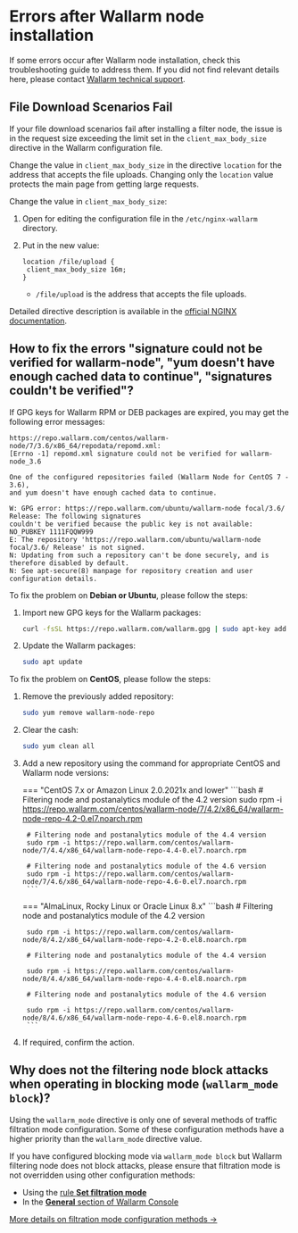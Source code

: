# Errors after Wallarm node installation

If some errors occur after Wallarm node installation, check this troubleshooting guide to address them. If you did not find relevant details here, please contact [Wallarm technical support](mailto:support@wallarm.com).

## File Download Scenarios Fail

If your file download scenarios fail after installing a filter node, the issue is in the request size exceeding the limit set in the `client_max_body_size` directive in the Wallarm configuration file.

Change the value in `client_max_body_size` in the directive `location` for the address that accepts the file uploads. Changing only the `location` value protects the main page from getting large requests.

Change the value in `client_max_body_size`:

1. Open for editing the configuration file in the `/etc/nginx-wallarm` directory.
2. Put in the new value:

	```
	location /file/upload {
	 client_max_body_size 16m;
	}
	```

	* `/file/upload` is the address that accepts the file uploads.

Detailed directive description is available in the [official NGINX documentation](https://nginx.org/en/docs/http/ngx_http_core_module.html#client_max_body_size).

## How to fix the errors "signature could not be verified for wallarm-node", "yum doesn't have enough cached data to continue", "signatures couldn't be verified"?

If GPG keys for Wallarm RPM or DEB packages are expired, you may get the following error messages:

```
https://repo.wallarm.com/centos/wallarm-node/7/3.6/x86_64/repodata/repomd.xml:
[Errno -1] repomd.xml signature could not be verified for wallarm-node_3.6

One of the configured repositories failed (Wallarm Node for CentOS 7 - 3.6),
and yum doesn't have enough cached data to continue.

W: GPG error: https://repo.wallarm.com/ubuntu/wallarm-node focal/3.6/ Release: The following signatures
couldn't be verified because the public key is not available: NO_PUBKEY 1111FQQW999
E: The repository 'https://repo.wallarm.com/ubuntu/wallarm-node focal/3.6/ Release' is not signed.
N: Updating from such a repository can't be done securely, and is therefore disabled by default.
N: See apt-secure(8) manpage for repository creation and user configuration details.
```

To fix the problem on **Debian or Ubuntu**, please follow the steps:

1. Import new GPG keys for the Wallarm packages:

	```bash
	curl -fsSL https://repo.wallarm.com/wallarm.gpg | sudo apt-key add -
	```
2. Update the Wallarm packages:

	```bash
	sudo apt update
	```

To fix the problem on **CentOS**, please follow the steps:

1. Remove the previously added repository:

	```bash
	sudo yum remove wallarm-node-repo
	```
2. Clear the cash:

	```bash
	sudo yum clean all
	```
3. Add a new repository using the command for appropriate CentOS and Wallarm node versions:

	=== "CentOS 7.x or Amazon Linux 2.0.2021x and lower"
		```bash
		# Filtering node and postanalytics module of the 4.2 version
		sudo rpm -i https://repo.wallarm.com/centos/wallarm-node/7/4.2/x86_64/wallarm-node-repo-4.2-0.el7.noarch.rpm

		# Filtering node and postanalytics module of the 4.4 version
		sudo rpm -i https://repo.wallarm.com/centos/wallarm-node/7/4.4/x86_64/wallarm-node-repo-4.4-0.el7.noarch.rpm

		# Filtering node and postanalytics module of the 4.6 version
		sudo rpm -i https://repo.wallarm.com/centos/wallarm-node/7/4.6/x86_64/wallarm-node-repo-4.6-0.el7.noarch.rpm
		```
	=== "AlmaLinux, Rocky Linux or Oracle Linux 8.x"
		```bash
		# Filtering node and postanalytics module of the 4.2 version
		
		sudo rpm -i https://repo.wallarm.com/centos/wallarm-node/8/4.2/x86_64/wallarm-node-repo-4.2-0.el8.noarch.rpm

		# Filtering node and postanalytics module of the 4.4 version
		
		sudo rpm -i https://repo.wallarm.com/centos/wallarm-node/8/4.4/x86_64/wallarm-node-repo-4.4-0.el8.noarch.rpm

		# Filtering node and postanalytics module of the 4.6 version
		
		sudo rpm -i https://repo.wallarm.com/centos/wallarm-node/8/4.6/x86_64/wallarm-node-repo-4.6-0.el8.noarch.rpm
		```		
4. If required, confirm the action.

## Why does not the filtering node block attacks when operating in blocking mode (`wallarm_mode block`)?

Using the `wallarm_mode` directive is only one of several methods of traffic filtration mode configuration. Some of these configuration methods have a higher priority than the `wallarm_mode` directive value.

If you have configured blocking mode via `wallarm_mode block` but Wallarm filtering node does not block attacks, please ensure that filtration mode is not overridden using other configuration methods:

* Using the [rule **Set filtration mode**](../user-guides/rules/wallarm-mode-rule.md)
* In the [**General** section of Wallarm Console](../user-guides/settings/general.md)

[More details on filtration mode configuration methods →](../admin-en/configure-parameters-en.md)
